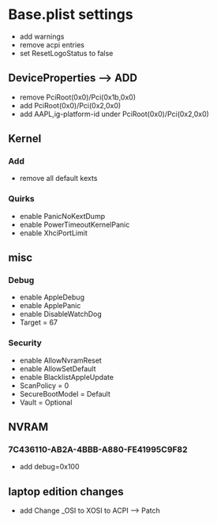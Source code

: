 # Base.plist settings
- add warnings
- remove acpi entries
- set ResetLogoStatus to false
## DeviceProperties --> ADD
- remove PciRoot(0x0)/Pci(0x1b,0x0)
- add PciRoot(0x0)/Pci(0x2,0x0)
- add AAPL,ig-platform-id under PciRoot(0x0)/Pci(0x2,0x0)
## Kernel
### Add
- remove all default kexts
### Quirks
- enable PanicNoKextDump
- enable PowerTimeoutKernelPanic
- enable XhciPortLimit
## misc
### Debug
- enable AppleDebug
- enable ApplePanic
- enable DisableWatchDog
- Target = 67
### Security
- enable AllowNvramReset
- enable AllowSetDefault
- enable BlacklistAppleUpdate
- ScanPolicy = 0
- SecureBootModel = Default
- Vault = Optional
## NVRAM
### 7C436110-AB2A-4BBB-A880-FE41995C9F82
- add debug=0x100

## laptop edition changes
- add Change _OSI to XOSI to ACPI --> Patch
